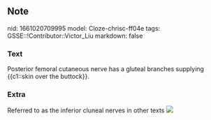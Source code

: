## Note
nid: 1661020709995
model: Cloze-chrisc-ff04e
tags: GSSE::!Contributor::Victor_Liu
markdown: false

### Text
Posterior femoral cutaneous nerve has a gluteal branches supplying {{c1::skin over the buttock}}.

### Extra
Referred to as the inferior cluneal nerves in other texts <img src= 
"paste-6f1384d4548bcacb57b02fcff1c9929b4c2450dd.jpg">
